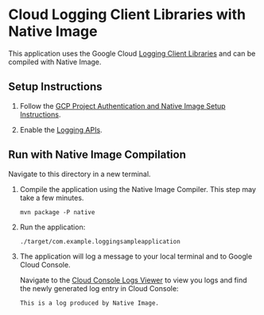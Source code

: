 # Cloud Logging Client Libraries with Native Image

This application uses the Google Cloud [Logging Client Libraries](https://github.com/googleapis/java-logging) and can be compiled with Native Image.

## Setup Instructions

1. Follow the [GCP Project Authentication and Native Image Setup Instructions](../../README.md).

2. Enable the [Logging APIs](https://console.cloud.google.com/flows/enableapi?apiid=logging.googleapis.com).

## Run with Native Image Compilation

Navigate to this directory in a new terminal.

1. Compile the application using the Native Image Compiler. This step may take a few minutes.

   ```
   mvn package -P native
   ```

2. Run the application:

   ```
   ./target/com.example.loggingsampleapplication
   ```

3. The application will log a message to your local terminal and to Google Cloud Console.

    Navigate to the [Cloud Console Logs Viewer](https://console.cloud.google.com/logs/viewer) to view you logs and find the newly generated log entry in Cloud Console:
    ```
    This is a log produced by Native Image.
    ```
